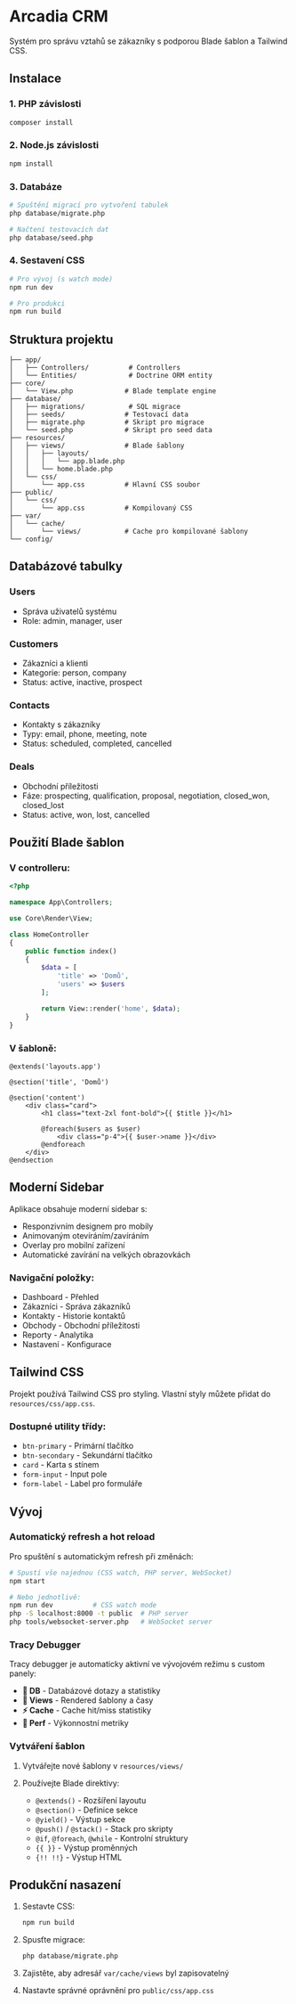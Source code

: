 # Arcadia CRM

Systém pro správu vztahů se zákazníky s podporou Blade šablon a Tailwind CSS.

## Instalace

### 1. PHP závislosti
```bash
composer install
```

### 2. Node.js závislosti
```bash
npm install
```

### 3. Databáze
```bash
# Spuštění migrací pro vytvoření tabulek
php database/migrate.php

# Načtení testovacích dat
php database/seed.php
```

### 4. Sestavení CSS
```bash
# Pro vývoj (s watch mode)
npm run dev

# Pro produkci
npm run build
```

## Struktura projektu

```
├── app/
│   ├── Controllers/          # Controllers
│   └── Entities/             # Doctrine ORM entity
├── core/
│   └── View.php             # Blade template engine
├── database/
│   ├── migrations/           # SQL migrace
│   ├── seeds/               # Testovací data
│   ├── migrate.php          # Skript pro migrace
│   └── seed.php             # Skript pro seed data
├── resources/
│   ├── views/               # Blade šablony
│   │   ├── layouts/
│   │   │   └── app.blade.php
│   │   └── home.blade.php
│   └── css/
│       └── app.css          # Hlavní CSS soubor
├── public/
│   └── css/
│       └── app.css          # Kompilovaný CSS
├── var/
│   └── cache/
│       └── views/           # Cache pro kompilované šablony
└── config/
```

## Databázové tabulky

### Users
- Správa uživatelů systému
- Role: admin, manager, user

### Customers
- Zákazníci a klienti
- Kategorie: person, company
- Status: active, inactive, prospect

### Contacts
- Kontakty s zákazníky
- Typy: email, phone, meeting, note
- Status: scheduled, completed, cancelled

### Deals
- Obchodní příležitosti
- Fáze: prospecting, qualification, proposal, negotiation, closed_won, closed_lost
- Status: active, won, lost, cancelled

## Použití Blade šablon

### V controlleru:

```php
<?php

namespace App\Controllers;

use Core\Render\View;

class HomeController
{
    public function index()
    {
        $data = [
            'title' => 'Domů',
            'users' => $users
        ];

        return View::render('home', $data);
    }
}
```

### V šabloně:
```blade
@extends('layouts.app')

@section('title', 'Domů')

@section('content')
    <div class="card">
        <h1 class="text-2xl font-bold">{{ $title }}</h1>

        @foreach($users as $user)
            <div class="p-4">{{ $user->name }}</div>
        @endforeach
    </div>
@endsection
```

## Moderní Sidebar

Aplikace obsahuje moderní sidebar s:
- Responzivním designem pro mobily
- Animovaným otevíráním/zavíráním
- Overlay pro mobilní zařízení
- Automatické zavírání na velkých obrazovkách

### Navigační položky:
- Dashboard - Přehled
- Zákazníci - Správa zákazníků
- Kontakty - Historie kontaktů
- Obchody - Obchodní příležitosti
- Reporty - Analytika
- Nastavení - Konfigurace

## Tailwind CSS

Projekt používá Tailwind CSS pro styling. Vlastní styly můžete přidat do `resources/css/app.css`.

### Dostupné utility třídy:
- `btn-primary` - Primární tlačítko
- `btn-secondary` - Sekundární tlačítko
- `card` - Karta s stínem
- `form-input` - Input pole
- `form-label` - Label pro formuláře

## Vývoj

### Automatický refresh a hot reload

Pro spuštění s automatickým refresh při změnách:

```bash
# Spustí vše najednou (CSS watch, PHP server, WebSocket)
npm start

# Nebo jednotlivě:
npm run dev          # CSS watch mode
php -S localhost:8000 -t public  # PHP server
php tools/websocket-server.php   # WebSocket server
```

### Tracy Debugger

Tracy debugger je automaticky aktivní ve vývojovém režimu s custom panely:

- **💾 DB** - Databázové dotazy a statistiky
- **📄 Views** - Rendered šablony a časy
- **⚡ Cache** - Cache hit/miss statistiky
- **🚀 Perf** - Výkonnostní metriky

### Vytváření šablon

1. Vytvářejte nové šablony v `resources/views/`

2. Používejte Blade direktivy:
   - `@extends()` - Rozšíření layoutu
   - `@section()` - Definice sekce
   - `@yield()` - Výstup sekce
   - `@push()` / `@stack()` - Stack pro skripty
   - `@if`, `@foreach`, `@while` - Kontrolní struktury
   - `{{ }}` - Výstup proměnných
   - `{!! !!}` - Výstup HTML

## Produkční nasazení

1. Sestavte CSS:
   ```bash
   npm run build
   ```

2. Spusťte migrace:
   ```bash
   php database/migrate.php
   ```

3. Zajistěte, aby adresář `var/cache/views` byl zapisovatelný

4. Nastavte správné oprávnění pro `public/css/app.css`

